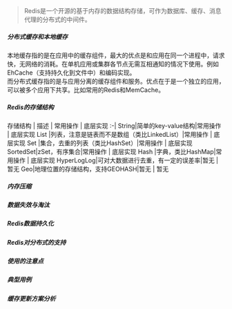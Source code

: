 > Redis是一个开源的基于内存的数据结构存储，可作为数据库、缓存、消息代理的分布式的中间件。  

##### 分布式缓存和本地缓存
本地缓存指的是在应用中的缓存组件，最大的优点是和应用在同一个进程中，请求快，无网络的消耗。在单机应用或集群各节点无需互相通知的情况下使用。例如EhCache（支持持久化到文件中）和编码实现。  
而分布式缓存指的是与应用分离的缓存组件和服务。优点在于是一个独立的应用，可以被多个应用下共享。比如常用的Redis和MemCache。  

##### Redis的存储结构

存储结构 | 描述 | 常用操作 | 底层实现
:-|
String|简单的key-value结构|常用操作 | 底层实现
List  |列表，注意是链表而不是数组（类比LinkedList）|常用操作 | 底层实现
Set   |集合，去重的列表（类比HashSet）|常用操作 | 底层实现
SortedSet|zSet，有序集合|常用操作 | 底层实现
Hash  |字典，类比HashMap|常用操作 | 底层实现
HyperLogLog|可对大数据进行去重，有一定的误差率|暂无 | 暂无
Geo|地理位置的存储结构，支持GEOHASH|暂无 | 暂无

##### 内存压缩

##### 数据失效与淘汰
##### Redis数据持久化
##### Redis对分布式的支持
##### 使用的注意点
##### 典型用例
##### 缓存更新方案分析

